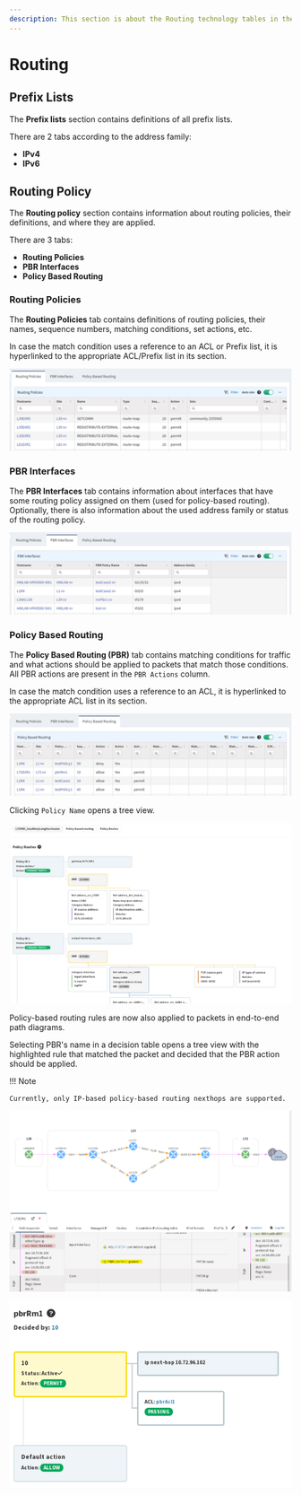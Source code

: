 ```yaml
---
description: This section is about the Routing technology tables in the IP Fabric GUI.
---
```


# Routing

## Prefix Lists

The **Prefix lists** section contains definitions of all prefix lists.

There are 2 tabs according to the address family:

- **IPv4**
- **IPv6**

## Routing Policy

The **Routing policy** section contains information about routing policies, their definitions, and where they are applied.

There are 3 tabs:

- **Routing Policies**
- **PBR Interfaces**
- **Policy Based Routing**

### Routing Policies

The **Routing Policies** tab contains definitions of routing policies, their names, sequence numbers, matching conditions, set actions, etc.

In case the match condition uses a reference to an ACL or Prefix list, it is hyperlinked to the appropriate ACL/Prefix list in its section.

![Routing Policies](routing/routingPolicy/routingPolicies.png)

### PBR Interfaces

The **PBR Interfaces** tab contains information about interfaces that have some routing policy assigned on them (used for policy-based routing). Optionally, there is also information about the used address family or status of the routing policy.

![PBR Interfaces](routing/routingPolicy/pbrInterfaces.png)

### Policy Based Routing

The **Policy Based Routing (PBR)** tab contains matching conditions for traffic and what actions should be applied to packets that match those conditions. All PBR actions are present in the `PBR Actions` column.

In case the match condition uses a reference to an ACL, it is hyperlinked to the appropriate ACL list in its section.

![Policy Based Routing](routing/routingPolicy/policyBasedRouting.png)

Clicking `Policy Name` opens a tree view.

![PBR Tree](routing/routingPolicy/pbrTree.png)

Policy-based routing rules are now also applied to packets in end-to-end path diagrams.

Selecting PBR's name in a decision table opens a tree view with the highlighted rule that matched the packet and decided that the PBR action should be applied.

!!! Note

    Currently, only IP-based policy-based routing nexthops are supported.

![PBR Decision Table](routing/routingPolicy/pbrDecisionTable.png)

![PBR Decision Tree](routing/routingPolicy/pbrDecisionTree.png)
